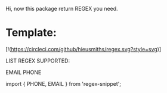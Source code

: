 Hi, now this package return REGEX you need.

# Template:
[!(https://circleci.com/github/hieusmiths/regex.svg?style=svg)]

LIST REGEX SUPPORTED:

EMAIL
PHONE

import { PHONE, EMAIL } from 'regex-snippet';
